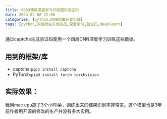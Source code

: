 ```yaml
---
title: 0803使用深度学习识别图形验证码
date: 2024-02-08 22:00
categories: [python,网络爬虫开发实战]
tags: [python,网络爬虫开发实战,深度学习,验证码,deeplearn] 
---
```


通过captcha生成验证码使用一个四层CNN深度学习训练这些数据。

## 用到的框架/库
- captcha:`pip3 install captcha`
- PyTorch:`pip3 install torch torchvision`

## 实际效果：

我用mac cpu跑了3个小时😭，训练出来的结果识别率非常差。这个模型也是3年前作者用开源的修改的生产并没有多大实用。